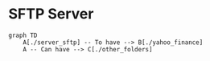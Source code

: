 # SFTP Server

```mermaid
graph TD
    A[./server_sftp] -- To have --> B[./yahoo_finance]
    A -- Can have --> C[./other_folders]
